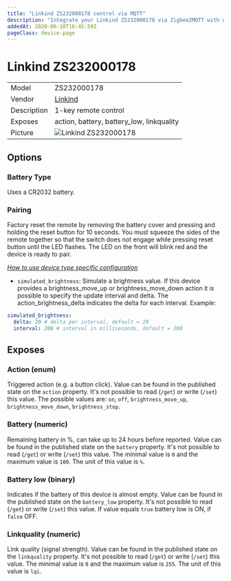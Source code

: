 ```yaml
---
title: "Linkind ZS232000178 control via MQTT"
description: "Integrate your Linkind ZS232000178 via Zigbee2MQTT with whatever smart home infrastructure you are using without the vendor's bridge or gateway."
addedAt: 2020-06-10T16:45:59Z
pageClass: device-page
---
```


<!-- !!!! -->
<!-- ATTENTION: This file is auto-generated through docgen! -->
<!-- You can only edit the "Notes"-Section between the two comment lines "Notes BEGIN" and "Notes END". -->
<!-- Do not use h1 or h2 heading within "## Notes"-Section. -->
<!-- !!!! -->

# Linkind ZS232000178

|     |     |
|-----|-----|
| Model | ZS232000178  |
| Vendor  | [Linkind](/supported-devices/#v=Linkind)  |
| Description | 1-key remote control |
| Exposes | action, battery, battery_low, linkquality |
| Picture | ![Linkind ZS232000178](https://www.zigbee2mqtt.io/images/devices/ZS232000178.png) |


<!-- Notes BEGIN: You can edit here. Add "## Notes" headline if not already present. -->


<!-- Notes END: Do not edit below this line -->



## Options
### Battery Type

Uses a CR2032 battery.

### Pairing

Factory reset the remote by removing the battery cover and pressing and holding the reset button for 10 seconds. You must squeeze the sides of the remote together so that the switch does not engage while pressing reset button until the LED flashes. The LED on the front will blink red and the device is ready to pair.

*[How to use device type specific configuration](../guide/configuration/devices-groups.md#specific-device-options)*

* `simulated_brightness`: Simulate a brightness value. If this device provides a brightness_move_up or brightness_move_down action it is possible to specify the update interval and delta. The action_brightness_delta indicates the delta for each interval. Example:
```yaml
simulated_brightness:
  delta: 20 # delta per interval, default = 20
  interval: 200 # interval in milliseconds, default = 200
```


## Exposes

### Action (enum)
Triggered action (e.g. a button click).
Value can be found in the published state on the `action` property.
It's not possible to read (`/get`) or write (`/set`) this value.
The possible values are: `on`, `off`, `brightness_move_up`, `brightness_move_down`, `brightness_stop`.

### Battery (numeric)
Remaining battery in %, can take up to 24 hours before reported.
Value can be found in the published state on the `battery` property.
It's not possible to read (`/get`) or write (`/set`) this value.
The minimal value is `0` and the maximum value is `100`.
The unit of this value is `%`.

### Battery low (binary)
Indicates if the battery of this device is almost empty.
Value can be found in the published state on the `battery_low` property.
It's not possible to read (`/get`) or write (`/set`) this value.
If value equals `true` battery low is ON, if `false` OFF.

### Linkquality (numeric)
Link quality (signal strength).
Value can be found in the published state on the `linkquality` property.
It's not possible to read (`/get`) or write (`/set`) this value.
The minimal value is `0` and the maximum value is `255`.
The unit of this value is `lqi`.

